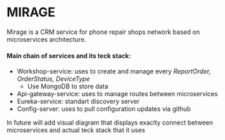 # MIRAGE
Mirage is a CRM service for phone repair shops network based on microservices architecture. <br>
#### Main chain of services and its teck stack:
* Workshop-service: uses to create and manage every _ReportOrder, OrderStatus, DeviceType_
  + Use MongoDB to store data
* Api-gateway-service: uses to manage routes between microservices
* Eureka-service: standart discovery server
* Config-server: uses to pull configuration updates via github

In future will add visual diagram that displays exaclty connect between microservices and actual teck stack that it uses
